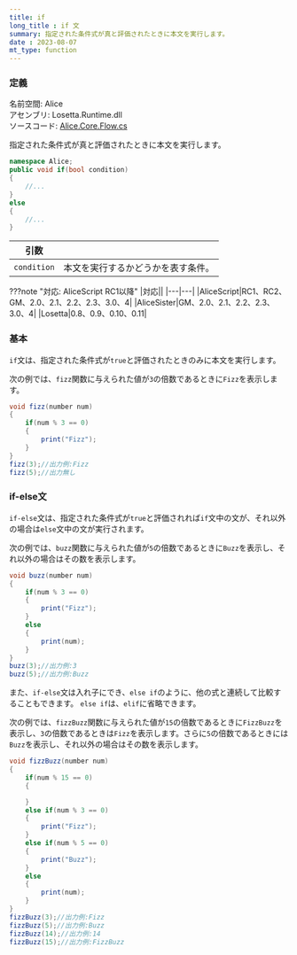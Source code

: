 ```yaml
---
title: if
long_title : if 文
summary: 指定された条件式が真と評価されたときに本文を実行します。
date : 2023-08-07
mt_type: function
---
```


### 定義
名前空間: Alice<br/>
アセンブリ: Losetta.Runtime.dll<br/>
ソースコード: [Alice.Core.Flow.cs](https://github.com/WSOFT-Project/Losetta/blob/master/Losetta.Runtime/Core/Alice.Core.Flow.cs)

指定された条件式が真と評価されたときに本文を実行します。

```cs title="AliceScript"
namespace Alice;
public void if(bool condition)
{
    //...
}
else
{
    //...
}
```

|引数| |
|-|-|
|`condition`|本文を実行するかどうかを表す条件。|

???note "対応: AliceScript RC1以降"
    |対応||
    |---|---|
    |AliceScript|RC1、RC2、GM、2.0、2.1、2.2、2.3、3.0、4|
    |AliceSister|GM、2.0、2.1、2.2、2.3、3.0、4|
    |Losetta|0.8、0.9、0.10、0.11|

### 基本
`if`文は、指定された条件式が`true`と評価されたときのみに本文を実行します。

次の例では、`fizz`関数に与えられた値が`3`の倍数であるときに`Fizz`を表示します。

```cs title="AliceScript"
void fizz(number num)
{
    if(num % 3 == 0)
    {
        print("Fizz");
    }
}
fizz(3);//出力例:Fizz
fizz(5);//出力無し
```

### if-else文
`if-else`文は、指定された条件式が`true`と評価されれば`if`文中の文が、それ以外の場合は`else`文中の文が実行されます。

次の例では、`buzz`関数に与えられた値が`5`の倍数であるときに`Buzz`を表示し、それ以外の場合はその数を表示します。

```cs title="AliceScript"
void buzz(number num)
{
    if(num % 3 == 0)
    {
        print("Fizz");
    }
    else
    {
        print(num);
    }
}
buzz(3);//出力例:3
buzz(5);//出力例:Buzz
```

また、`if-else`文は入れ子にでき、`else if`のように、他の式と連続して比較することもできます。
`else if`は、`elif`に省略できます。

次の例では、`fizzBuzz`関数に与えられた値が`15`の倍数であるときに`FizzBuzz`を表示し、`3`の倍数であるときは`Fizz`を表示します。さらに`5`の倍数であるときには`Buzz`を表示し、それ以外の場合はその数を表示します。

```cs title="AliceScript"
void fizzBuzz(number num)
{
    if(num % 15 == 0)
    {

    }
    else if(num % 3 == 0)
    {
        print("Fizz");
    }
    else if(num % 5 == 0)
    {
        print("Buzz");
    }
    else
    {
        print(num);
    }
}
fizzBuzz(3);//出力例:Fizz
fizzBuzz(5);//出力例:Buzz
fizzBuzz(14);//出力例:14
fizzBuzz(15);//出力例:FizzBuzz
```